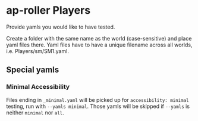# ap-roller Players

Provide yamls you would like to have tested.

Create a folder with the same name as the world (case-sensitive) and place yaml files there.
Yaml files have to have a unique filename across all worlds, i.e. Players/sm/SM1.yaml.


## Special yamls

### Minimal Accessibility

Files ending in `_minimal.yaml` will be picked up for `accessibility: minimal` testing, run with `--yamls minimal`.
Those yamls will be skipped if `--yamls` is neither `minimal` nor `all`.
